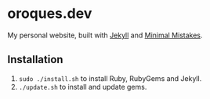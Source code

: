 # oroques.dev

My personal website, built with [Jekyll](https://jekyllrb.com) and [Minimal Mistakes](https://mmistakes.github.io/minimal-mistakes/).

## Installation
1. `sudo ./install.sh` to install Ruby, RubyGems and Jekyll.
2. `./update.sh` to install and update gems.

